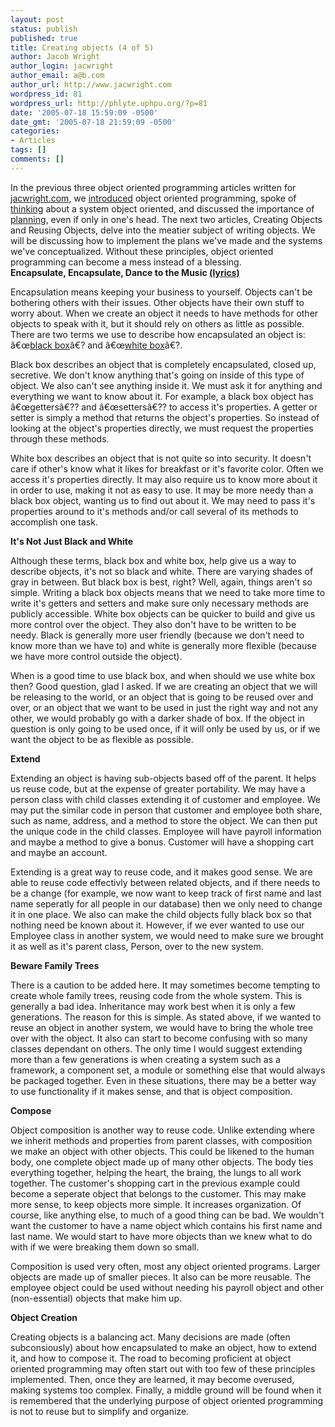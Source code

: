 ```yaml
---
layout: post
status: publish
published: true
title: Creating objects (4 of 5)
author: Jacob Wright
author_login: jacwright
author_email: a@b.com
author_url: http://www.jacwright.com
wordpress_id: 81
wordpress_url: http://phlyte.uphpu.org/?p=81
date: '2005-07-18 15:59:09 -0500'
date_gmt: '2005-07-18 21:59:09 -0500'
categories:
- Articles
tags: []
comments: []
---
```

<p>In the previous three object oriented programming articles written for <a href="http://www.jacwright.com/" title="Jac Wright, Web Development and Application Design">jacwright.com</a>, we <a href="http://www.jacwright.com/blog/18/an-introduction-to-object-oriented-programming/" title="Introduction to Object Oriented Programming">introduced</a> object oriented programming, spoke of <a href="http://www.jacwright.com/blog/19/thinking-object-oriented/" title="Thinking Object Oriented">thinking</a> about a system object oriented, and discussed the importance of <a href="http://www.jacwright.com/blog/20/planning-systems/" title="Planning Systems">planning</a>, even if only in one's head. The next two articles, Creating Objects and Reusing Objects, delve into the meatier subject of writing objects. We will be discussing how to implement the plans we've made and the systems we've conceptualized. Without these principles, object oriented programming can become a mess instead of a blessing.<br />
<b>Encapsulate, Encapsulate, Dance to the Music <a href="http://www.twin-music.com/azlyrics/t_file/songs/3dn/cel.html" title="Three Dog Night">(lyrics)</a></b>
<p>Encapsulation means keeping your business to yourself. Objects can't be bothering others with their issues. Other objects have their own stuff to worry about. When we create an object it needs to have methods for other objects to speak with it, but it should rely on others as little as possible. There are two terms we use to describe how encapsulated an object is: â€œ<a href="http://en.wikipedia.org/wiki/Black_box" title="Black Box">black box</a>â€? and â€œ<a href="http://en.wikipedia.org/wiki/White_box" title="White Box">white box</a>â€?.</p>
<p>Black box describes an object that is completely encapsulated, closed up, secretive. We don't know anything that's going on inside of this type of object. We also can't see anything inside it. We must ask it for anything and everything we want to know about it. For example, a black box object has â€œgettersâ€?? and â€œsettersâ€?? to access it's properties. A getter or setter is simply a method that returns the object's properties. So instead of looking at the object's properties directly, we must request the properties through these methods.</p>
<p>White box describes an object that is not quite so into security. It doesn't care if other's know what it likes for breakfast or it's favorite color. Often we access it's properties directly. It may also require us to know more about it in order to use, making it not as easy to use. It may be more needy than a black box object, wanting us to find out about it. We may need to pass it's properties around to it's methods and/or call several of its methods to accomplish one task.</p>
<p><b>It's Not Just Black and White</b>
<p>Although these terms, black box and white box, help give us a way to describe objects, it's not so black and white. There are varying shades of gray in between. But black box is best, right? Well, again, things aren't so simple. Writing a black box objects means that we need to take more time to write it's getters and setters and make sure only necessary methods are publicly accessible. White box objects can be quicker to build and give us more control over the object. They also don't have to be written to be needy. Black is generally more user friendly (because we don't need to know more than we have to) and white is generally more flexible (because we have more control outside the object).</p>
<p>When is a good time to use black box, and when should we use white box then? Good question, glad I asked. If we are creating an object that we will be releasing to the world, or an object that is going to be reused over and over, or an object that we want to be used in just the right way and not any other, we would probably go with a darker shade of box. If the object in question is only going to be used once, if it will only be used by us, or if we want the object to be as flexible as possible.</p>
<p><b>Extend</b>
<p>Extending an object is having sub-objects based off of the parent. It helps us reuse code, but at the expense of greater portability. We may have a person class with child classes extending it of customer and employee. We may put the similar code in person that customer and employee both share, such as name, address, and a method to store the object. We can then put the unique code in the child classes. Employee will have payroll information and maybe a method to give a bonus. Customer will have a shopping cart and maybe an account.</p>
<p>Extending is a great way to reuse code, and it makes good sense. We are able to reuse code effectivly between related objects, and if there needs to be a change (for example, we now want to keep track of first name and last name seperatly for all people in our database) then we only need to change it in one place. We also can make the child objects fully black box so that nothing need be known about it. However, if we ever wanted to use our Employee class in another system, we would need to make sure we brought it as well as it's parent class, Person, over to the new system.</p>
<p><b>Beware Family Trees</b>
<p>There is a caution to be added here. It may sometimes become tempting to create whole family trees, reusing code from the whole system. This is generally a bad idea. Inheritance may work best when it is only a few generations. The reason for this is simple. As stated above, if we wanted to reuse an object in another system, we would have to bring the whole tree over with the object. It also can start to become confusing with so many classes dependant on others. The only time I would suggest extending more than a few generations is when creating a system such as a framework, a component set, a module or something else that would always be packaged together. Even in these situations, there may be a better way to use functionality if it makes sense, and that is object composition. </p>
<p><b>Compose</b>
<p>Object composition is another way to reuse code. Unlike extending where we inherit methods and properties from parent classes, with composition we make an object with other objects. This could be likened to the human body, one complete object made up of many other objects. The body ties everything together, helping the heart, the braing, the lungs to all work together. The customer's shopping cart in the previous example could become a seperate object that belongs to the customer. This may make more sense, to keep objects more simple. It increases organization. Of course, like anything else, to much of a good thing can be bad. We wouldn't want the customer to have a name object which contains his first name and last name. We would start to have more objects than we knew what to do with if we were breaking them down so small.</p>
<p>Composition is used very often, most any object oriented programs. Larger objects are made up of smaller pieces. It also can be more reusable. The employee object could be used without needing his payroll object and other (non-essential) objects that make him up.</p>
<p><b>Object Creation</b>
<p>Creating objects is a balancing act. Many decisions are made (often subconsiously) about how encapsulated to make an object, how to extend it, and how to compose it. The road to becoming proficient at object oriented programming may often start out with too few of these principles implemented. Then, once they are learned, it may become overused, making systems too complex. Finally, a middle ground will be found when it is remembered that the underlying purpose of object oriented programming is not to reuse but to simplify and organize.</p>
